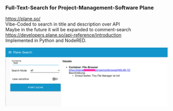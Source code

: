 ### Full-Text-Search for Project-Management-Software Plane
https://plane.so/  
Vibe-Coded to search in title and description over API  
Maybe in the future it will be expanded to comment-search  
https://developers.plane.so/api-reference/introduction  
Implemented in Python and NodeRED.  

![](./plane_issue_search_NodeRED-screenshot.png "NodeRED Screenshot")